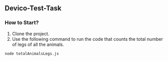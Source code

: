 ## Devico-Test-Task

### How to Start?

1. Clone the project.
2. Use the following command to run the code that counts the total number of legs of all the animals.

```bash
node totalAnimalsLegs.js
```